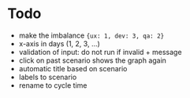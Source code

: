 # Todo

- make the imbalance `{ux: 1, dev: 3, qa: 2}`
- x-axis in days (1, 2, 3, ...)
- validation of input: do not run if invalid + message
- click on past scenario shows the graph again
- automatic title based on scenario
- labels to scenario
- rename to cycle time
